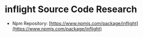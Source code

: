 # inflight Source Code Research

- Npm Repository: [https://www.npmjs.com/package/inflight](https://www.npmjs.com/package/inflight)

